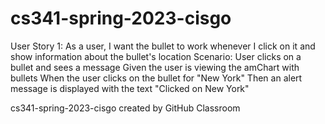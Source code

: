 # cs341-spring-2023-cisgo

User Story 1: As a user, I want the bullet to work whenever I click on it and show information about the bullet's location
 Scenario: User clicks on a bullet and sees a message
    Given the user is viewing the amChart with bullets
    When the user clicks on the bullet for "New York"
    Then an alert message is displayed with the text "Clicked on New York"

cs341-spring-2023-cisgo created by GitHub Classroom
